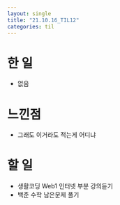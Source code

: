 ```yaml
---
layout: single
title: "21.10.16_TIL12"
categories: til
---
```


# 한 일
* 없음


# 느낀점
* 그래도 이거라도 적는게 어디냐


# 할 일
* 생활코딩 Web1 인터넷 부분 강의듣기
* 백준 수학 남은문제 풀기
